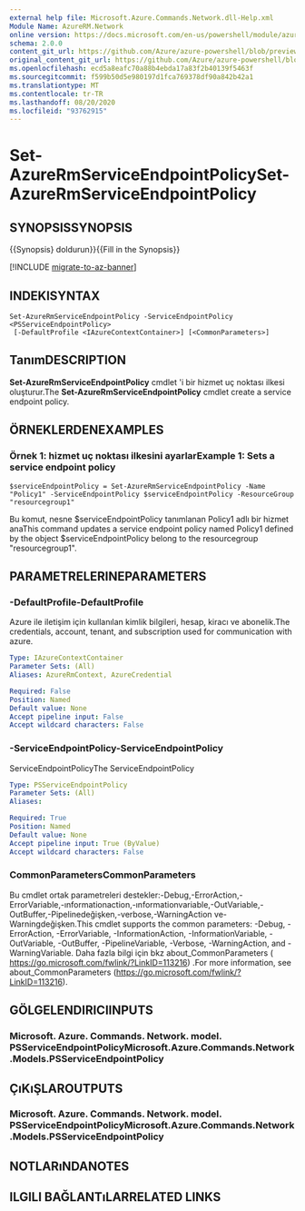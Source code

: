 ```yaml
---
external help file: Microsoft.Azure.Commands.Network.dll-Help.xml
Module Name: AzureRM.Network
online version: https://docs.microsoft.com/en-us/powershell/module/azurerm.network/set-azurermserviceendpointpolicy
schema: 2.0.0
content_git_url: https://github.com/Azure/azure-powershell/blob/preview/src/ResourceManager/Network/Commands.Network/help/Set-AzureRmServiceEndpointPolicy.md
original_content_git_url: https://github.com/Azure/azure-powershell/blob/preview/src/ResourceManager/Network/Commands.Network/help/Set-AzureRmServiceEndpointPolicy.md
ms.openlocfilehash: ecd5a8eafc70a88b4ebda17a83f2b40139f5463f
ms.sourcegitcommit: f599b50d5e980197d1fca769378df90a842b42a1
ms.translationtype: MT
ms.contentlocale: tr-TR
ms.lasthandoff: 08/20/2020
ms.locfileid: "93762915"
---
```

# <span data-ttu-id="ceff1-101">Set-AzureRmServiceEndpointPolicy</span><span class="sxs-lookup"><span data-stu-id="ceff1-101">Set-AzureRmServiceEndpointPolicy</span></span>

## <span data-ttu-id="ceff1-102">SYNOPSIS</span><span class="sxs-lookup"><span data-stu-id="ceff1-102">SYNOPSIS</span></span>
<span data-ttu-id="ceff1-103">{{Synopsis} doldurun}}</span><span class="sxs-lookup"><span data-stu-id="ceff1-103">{{Fill in the Synopsis}}</span></span>

[!INCLUDE [migrate-to-az-banner](../../includes/migrate-to-az-banner.md)]

## <span data-ttu-id="ceff1-104">INDEKI</span><span class="sxs-lookup"><span data-stu-id="ceff1-104">SYNTAX</span></span>

```
Set-AzureRmServiceEndpointPolicy -ServiceEndpointPolicy <PSServiceEndpointPolicy>
 [-DefaultProfile <IAzureContextContainer>] [<CommonParameters>]
```

## <span data-ttu-id="ceff1-105">Tanım</span><span class="sxs-lookup"><span data-stu-id="ceff1-105">DESCRIPTION</span></span>
<span data-ttu-id="ceff1-106">**Set-AzureRmServiceEndpointPolicy** cmdlet 'i bir hizmet uç noktası ilkesi oluşturur.</span><span class="sxs-lookup"><span data-stu-id="ceff1-106">The **Set-AzureRmServiceEndpointPolicy** cmdlet create a service endpoint policy.</span></span>

## <span data-ttu-id="ceff1-107">ÖRNEKLERDEN</span><span class="sxs-lookup"><span data-stu-id="ceff1-107">EXAMPLES</span></span>

### <span data-ttu-id="ceff1-108">Örnek 1: hizmet uç noktası ilkesini ayarlar</span><span class="sxs-lookup"><span data-stu-id="ceff1-108">Example 1: Sets a service endpoint policy</span></span>
```
$serviceEndpointPolicy = Set-AzureRmServiceEndpointPolicy -Name "Policy1" -ServiceEndpointPolicy $serviceEndpointPolicy -ResourceGroup "resourcegroup1"
```

<span data-ttu-id="ceff1-109">Bu komut, nesne $serviceEndpointPolicy tanımlanan Policy1 adlı bir hizmet ana</span><span class="sxs-lookup"><span data-stu-id="ceff1-109">This command updates a service endpoint policy named Policy1 defined by the object $serviceEndpointPolicy belong to the resourcegroup "resourcegroup1".</span></span>

## <span data-ttu-id="ceff1-110">PARAMETRELERINE</span><span class="sxs-lookup"><span data-stu-id="ceff1-110">PARAMETERS</span></span>

### <span data-ttu-id="ceff1-111">-DefaultProfile</span><span class="sxs-lookup"><span data-stu-id="ceff1-111">-DefaultProfile</span></span>
<span data-ttu-id="ceff1-112">Azure ile iletişim için kullanılan kimlik bilgileri, hesap, kiracı ve abonelik.</span><span class="sxs-lookup"><span data-stu-id="ceff1-112">The credentials, account, tenant, and subscription used for communication with azure.</span></span>

```yaml
Type: IAzureContextContainer
Parameter Sets: (All)
Aliases: AzureRmContext, AzureCredential

Required: False
Position: Named
Default value: None
Accept pipeline input: False
Accept wildcard characters: False
```

### <span data-ttu-id="ceff1-113">-ServiceEndpointPolicy</span><span class="sxs-lookup"><span data-stu-id="ceff1-113">-ServiceEndpointPolicy</span></span>
<span data-ttu-id="ceff1-114">ServiceEndpointPolicy</span><span class="sxs-lookup"><span data-stu-id="ceff1-114">The ServiceEndpointPolicy</span></span>

```yaml
Type: PSServiceEndpointPolicy
Parameter Sets: (All)
Aliases:

Required: True
Position: Named
Default value: None
Accept pipeline input: True (ByValue)
Accept wildcard characters: False
```

### <span data-ttu-id="ceff1-115">CommonParameters</span><span class="sxs-lookup"><span data-stu-id="ceff1-115">CommonParameters</span></span>
<span data-ttu-id="ceff1-116">Bu cmdlet ortak parametreleri destekler:-Debug,-ErrorAction,-ErrorVariable,-ınformationaction,-ınformationvariable,-OutVariable,-OutBuffer,-Pipelinedeğişken,-verbose,-WarningAction ve-Warningdeğişken.</span><span class="sxs-lookup"><span data-stu-id="ceff1-116">This cmdlet supports the common parameters: -Debug, -ErrorAction, -ErrorVariable, -InformationAction, -InformationVariable, -OutVariable, -OutBuffer, -PipelineVariable, -Verbose, -WarningAction, and -WarningVariable.</span></span>
<span data-ttu-id="ceff1-117">Daha fazla bilgi için bkz about_CommonParameters ( https://go.microsoft.com/fwlink/?LinkID=113216) .</span><span class="sxs-lookup"><span data-stu-id="ceff1-117">For more information, see about_CommonParameters (https://go.microsoft.com/fwlink/?LinkID=113216).</span></span>

## <span data-ttu-id="ceff1-118">GÖLGELENDIRICI</span><span class="sxs-lookup"><span data-stu-id="ceff1-118">INPUTS</span></span>

### <span data-ttu-id="ceff1-119">Microsoft. Azure. Commands. Network. model. PSServiceEndpointPolicy</span><span class="sxs-lookup"><span data-stu-id="ceff1-119">Microsoft.Azure.Commands.Network.Models.PSServiceEndpointPolicy</span></span>


## <span data-ttu-id="ceff1-120">ÇıKıŞLAR</span><span class="sxs-lookup"><span data-stu-id="ceff1-120">OUTPUTS</span></span>

### <span data-ttu-id="ceff1-121">Microsoft. Azure. Commands. Network. model. PSServiceEndpointPolicy</span><span class="sxs-lookup"><span data-stu-id="ceff1-121">Microsoft.Azure.Commands.Network.Models.PSServiceEndpointPolicy</span></span>


## <span data-ttu-id="ceff1-122">NOTLARıNDA</span><span class="sxs-lookup"><span data-stu-id="ceff1-122">NOTES</span></span>

## <span data-ttu-id="ceff1-123">ILGILI BAĞLANTıLAR</span><span class="sxs-lookup"><span data-stu-id="ceff1-123">RELATED LINKS</span></span>
